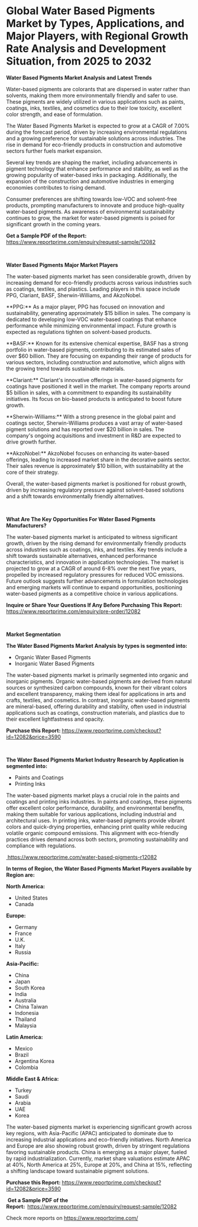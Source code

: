 <p><h1>Global Water Based Pigments Market by Types, Applications, and Major Players, with Regional Growth Rate Analysis and Development Situation, from 2025 to 2032</h1></p><p><strong>Water Based Pigments Market Analysis and Latest Trends</strong></p>
<p><p>Water-based pigments are colorants that are dispersed in water rather than solvents, making them more environmentally friendly and safer to use. These pigments are widely utilized in various applications such as paints, coatings, inks, textiles, and cosmetics due to their low toxicity, excellent color strength, and ease of formulation. </p><p>The Water Based Pigments Market is expected to grow at a CAGR of 7.00% during the forecast period, driven by increasing environmental regulations and a growing preference for sustainable solutions across industries. The rise in demand for eco-friendly products in construction and automotive sectors further fuels market expansion. </p><p>Several key trends are shaping the market, including advancements in pigment technology that enhance performance and stability, as well as the growing popularity of water-based inks in packaging. Additionally, the expansion of the construction and automotive industries in emerging economies contributes to rising demand. </p><p>Consumer preferences are shifting towards low-VOC and solvent-free products, prompting manufacturers to innovate and produce high-quality water-based pigments. As awareness of environmental sustainability continues to grow, the market for water-based pigments is poised for significant growth in the coming years.</p></p>
<p><strong>Get a Sample PDF of the Report:&nbsp;</strong> <a href="https://www.reportprime.com/enquiry/request-sample/12082?utm_campaign=2645&utm_medium=2&utm_source=Github&utm_content=ia&utm_term=17032025&utm_id=water-based-pigments">https://www.reportprime.com/enquiry/request-sample/12082</a></p>
<p>&nbsp;</p>
<p><strong>Water Based Pigments Major Market Players</strong></p>
<p><p>The water-based pigments market has seen considerable growth, driven by increasing demand for eco-friendly products across various industries such as coatings, textiles, and plastics. Leading players in this space include PPG, Clariant, BASF, Sherwin-Williams, and AkzoNobel.</p><p>**PPG:** As a major player, PPG has focused on innovation and sustainability, generating approximately $15 billion in sales. The company is dedicated to developing low-VOC water-based coatings that enhance performance while minimizing environmental impact. Future growth is expected as regulations tighten on solvent-based products.</p><p>**BASF:** Known for its extensive chemical expertise, BASF has a strong portfolio in water-based pigments, contributing to its estimated sales of over $60 billion. They are focusing on expanding their range of products for various sectors, including construction and automotive, which aligns with the growing trend towards sustainable materials.</p><p>**Clariant:** Clariant's innovative offerings in water-based pigments for coatings have positioned it well in the market. The company reports around $5 billion in sales, with a commitment to expanding its sustainability initiatives. Its focus on bio-based products is anticipated to boost future growth.</p><p>**Sherwin-Williams:** With a strong presence in the global paint and coatings sector, Sherwin-Williams produces a vast array of water-based pigment solutions and has reported over $20 billion in sales. The company's ongoing acquisitions and investment in R&D are expected to drive growth further.</p><p>**AkzoNobel:** AkzoNobel focuses on enhancing its water-based offerings, leading to increased market share in the decorative paints sector. Their sales revenue is approximately $10 billion, with sustainability at the core of their strategy.</p><p>Overall, the water-based pigments market is positioned for robust growth, driven by increasing regulatory pressure against solvent-based solutions and a shift towards environmentally friendly alternatives.</p></p>
<p>&nbsp;</p>
<p><strong>What Are The Key Opportunities For Water Based Pigments Manufacturers?</strong></p>
<p><p>The water-based pigments market is anticipated to witness significant growth, driven by the rising demand for environmentally friendly products across industries such as coatings, inks, and textiles. Key trends include a shift towards sustainable alternatives, enhanced performance characteristics, and innovation in application technologies. The market is projected to grow at a CAGR of around 6-8% over the next five years, propelled by increased regulatory pressures for reduced VOC emissions. Future outlook suggests further advancements in formulation technologies and emerging markets will continue to expand opportunities, positioning water-based pigments as a competitive choice in various applications.</p></p>
<p><strong>Inquire or Share Your Questions If Any Before Purchasing This Report:</strong> <a href="https://www.reportprime.com/enquiry/pre-order/12082?utm_campaign=2645&utm_medium=2&utm_source=Github&utm_content=ia&utm_term=17032025&utm_id=water-based-pigments">https://www.reportprime.com/enquiry/pre-order/12082</a></p>
<p>&nbsp;</p>
<p><strong>Market Segmentation</strong></p>
<p><strong>The Water Based Pigments Market Analysis by types is segmented into:</strong></p>
<p><ul><li>Organic Water Based Pigments</li><li>Inorganic Water Based Pigments</li></ul></p>
<p><p>The water-based pigments market is primarily segmented into organic and inorganic pigments. Organic water-based pigments are derived from natural sources or synthesized carbon compounds, known for their vibrant colors and excellent transparency, making them ideal for applications in arts and crafts, textiles, and cosmetics. In contrast, inorganic water-based pigments are mineral-based, offering durability and stability, often used in industrial applications such as coatings, construction materials, and plastics due to their excellent lightfastness and opacity.</p></p>
<p><strong>Purchase this Report:&nbsp;</strong><a href="https://www.reportprime.com/checkout?id=12082&price=3590&utm_campaign=2645&utm_medium=2&utm_source=Github&utm_content=ia&utm_term=17032025&utm_id=water-based-pigments">https://www.reportprime.com/checkout?id=12082&price=3590</a></p>
<p>&nbsp;</p>
<p><strong>The Water Based Pigments Market Industry Research by Application is segmented into:</strong></p>
<p><ul><li>Paints and Coatings</li><li>Printing Inks</li></ul></p>
<p><p>The water-based pigments market plays a crucial role in the paints and coatings and printing inks industries. In paints and coatings, these pigments offer excellent color performance, durability, and environmental benefits, making them suitable for various applications, including industrial and architectural uses. In printing inks, water-based pigments provide vibrant colors and quick-drying properties, enhancing print quality while reducing volatile organic compound emissions. This alignment with eco-friendly practices drives demand across both sectors, promoting sustainability and compliance with regulations.</p></p>
<p><a href="https://www.reportprime.com/water-based-pigments-r12082?utm_campaign=2645&utm_medium=2&utm_source=Github&utm_content=ia&utm_term=17032025&utm_id=water-based-pigments">&nbsp;https://www.reportprime.com/water-based-pigments-r12082</a></p>
<p><strong>In terms of Region, the Water Based Pigments Market Players available by Region are:</strong></p>
<p>
    <p> <strong> North America: </strong>
        <ul>
            <li>United States</li>
            <li>Canada</li>
        </ul>
        </p> 
    <p> <strong> Europe: </strong>
        <ul>
            <li>Germany</li>
            <li>France</li>
            <li>U.K.</li>
            <li>Italy</li>
            <li>Russia</li>
        </ul>
        </p> 
    <p> <strong> Asia-Pacific: </strong>
        <ul>
            <li>China</li>
            <li>Japan</li>
            <li>South Korea</li>
            <li>India</li>
            <li>Australia</li>
            <li>China Taiwan</li>
            <li>Indonesia</li>
            <li>Thailand</li>
            <li>Malaysia</li>
        </ul>
        </p> 
    <p> <strong> Latin America: </strong>
        <ul>
            <li>Mexico</li>
            <li>Brazil</li>
            <li>Argentina Korea</li>
            <li>Colombia</li>
        </ul>
        </p> 
    <p> <strong> Middle East & Africa: </strong>
        <ul>
            <li>Turkey</li>
            <li>Saudi</li>
            <li>Arabia</li>
            <li>UAE</li>
            <li>Korea</li>
        </ul>
    </p>
    </p>
<p><p>The water-based pigments market is experiencing significant growth across key regions, with Asia-Pacific (APAC) anticipated to dominate due to increasing industrial applications and eco-friendly initiatives. North America and Europe are also showing robust growth, driven by stringent regulations favoring sustainable products. China is emerging as a major player, fueled by rapid industrialization. Currently, market share valuations estimate APAC at 40%, North America at 25%, Europe at 20%, and China at 15%, reflecting a shifting landscape toward sustainable pigment solutions.</p></p>
<p><strong>Purchase this Report: </strong><a href="https://www.reportprime.com/checkout?id=12082&price=3590&utm_campaign=2645&utm_medium=2&utm_source=Github&utm_content=ia&utm_term=17032025&utm_id=water-based-pigments">https://www.reportprime.com/checkout?id=12082&price=3590</a></p>
<p>&nbsp;<strong>Get a Sample PDF of the Report:&nbsp;&nbsp;</strong><a href="https://www.reportprime.com/enquiry/request-sample/12082?utm_campaign=2645&utm_medium=2&utm_source=Github&utm_content=ia&utm_term=17032025&utm_id=water-based-pigments">https://www.reportprime.com/enquiry/request-sample/12082</a></p>
<p><strong></strong></p>
<p>Check more reports on <a href="https://www.reportprime.com/?utm_campaign=2645&utm_medium=2&utm_source=Github&utm_content=ia&utm_term=17032025&utm_id=water-based-pigments">https://www.reportprime.com/</a></p>
